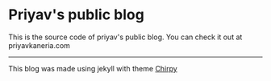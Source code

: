 # Priyav's public blog

This is the source code of priyav's public blog. You can check it out at priyavkaneria.com

---
This blog was made using jekyll with theme [Chirpy](https://github.com/cotes2020/jekyll-theme-chirpy/)
